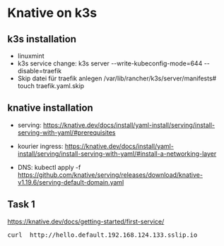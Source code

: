 # Knative on k3s


## k3s installation
- linuxmint
- k3s service change: k3s server --write-kubeconfig-mode=644 --disable=traefik 
- Skip datei für traefik anlegen /var/lib/rancher/k3s/server/manifests# touch traefik.yaml.skip

## knative installation
- serving:
https://knative.dev/docs/install/yaml-install/serving/install-serving-with-yaml/#prerequisites
- kourier ingress: https://knative.dev/docs/install/yaml-install/serving/install-serving-with-yaml/#install-a-networking-layer

- DNS: kubectl apply -f https://github.com/knative/serving/releases/download/knative-v1.19.6/serving-default-domain.yaml



## Task 1
https://knative.dev/docs/getting-started/first-service/

<pre>
curl  http://hello.default.192.168.124.133.sslip.io
</pre>
